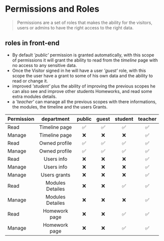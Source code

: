 # Permissions and Roles
> Permissions are a set of roles that makes the ability for the visitors, users or admins to have the right access to the right data.
## roles in front-end
 - By default *'public'* permission is granted automatically, with this scope of permissions it will grant the ability to read from the *timeline* page with no access to any sensitive data.
 - Once the Visitor signed in he will have a user *'guest'* role, with this scope the user have a grant to some of his own data and the ability to read or change it.
 - improved *'student'* plus the ability of improving the previous scopes he can also see and improve other students Homeworks, and read some extra modules details.
 - a *'teacher'* can manage all the previous scopes with there informations, the modules, the timeline and the users Grants.

|Permission|department|public|guest|student|teacher|
|:---------|:--------:|:----:|:---:|:-----:|:-----:|
|Read|Timeline page|✅|✅|✅|✅|
|Manage|Timeline page|❌|❌|❌|✅|
|Read|Owned profile|✅|✅|✅|✅|
|Manage|Owned profile|✅|✅|✅|✅|
|Read|Users info|❌|❌|❌|✅|
|Manage|Users info|❌|❌|❌|✅|
|Manage|Users grants|❌|❌|❌|✅|
|Read|Modules Detailes|❌|❌|✅|✅|
|Manage|Modules Detailes|❌|❌|❌|✅|
|Read|Homework page|❌|❌|✅|✅|
|Manage|Homework page|❌|❌|✅|✅|